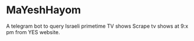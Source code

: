 # MaYeshHayom
A telegram bot to query Israeli primetime TV shows
Scrape tv shows at 9:x pm from YES website.

